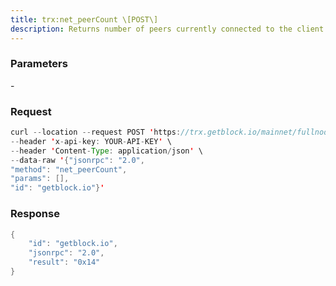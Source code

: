 ```yaml
---
title: trx:net_peerCount \[POST\]
description: Returns number of peers currently connected to the client.
---
```


### Parameters


\-

### Request

``` java
curl --location --request POST 'https://trx.getblock.io/mainnet/fullnode/jsonrpc' \
--header 'x-api-key: YOUR-API-KEY' \
--header 'Content-Type: application/json' \
--data-raw '{"jsonrpc": "2.0",
"method": "net_peerCount",
"params": [],
"id": "getblock.io"}'
```

###  Response

``` java
{
    "id": "getblock.io",
    "jsonrpc": "2.0",
    "result": "0x14"
}
```

